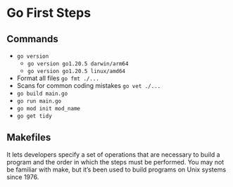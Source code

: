 # Go First Steps
## Commands
- `go version`
  - `go version go1.20.5 darwin/arm64`
  - `go version go1.20.5 linux/amd64`
- Format all files `go fmt ./...`
- Scans for common coding mistakes `go vet ./...`
- `go build main.go`
- `go run main.go`
- `go mod init mod_name`
- `go get tidy`

## Makefiles
It lets developers specify a set of operations that are necessary to build a program and the order in which the steps 
must be performed. You may not be familiar with make, but it’s been used to build programs on Unix systems since 1976.